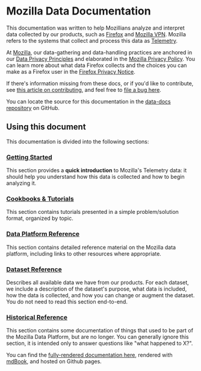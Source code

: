 # Mozilla Data Documentation

This documentation was written to help Mozillians analyze and interpret data collected by our products, such as
[Firefox](https://www.mozilla.org/firefox) and [Mozilla VPN](https://www.mozilla.org/products/vpn/). Mozilla refers
to the systems that collect and process this data as [Telemetry](./concepts/terminology.md#telemetry).

At [Mozilla](https://www.mozilla.org), our data-gathering and data-handling practices are anchored in our
[Data Privacy Principles](https://www.mozilla.org/en-US/privacy/principles/) and elaborated in the
[Mozilla Privacy Policy](https://www.mozilla.org/en-US/privacy/). You can learn more about what data Firefox
collects and the choices you can make as a Firefox user in the
[Firefox Privacy Notice](https://www.mozilla.org/en-US/privacy/firefox/).

If there's information missing from these docs, or if you'd like to contribute, see [this article on contributing](contributing/index.md),
and feel free to [file a bug here](https://bugzilla.mozilla.org/enter_bug.cgi?assigned_to=nobody%40mozilla.org&bug_file_loc=http%3A%2F%2F&bug_ignored=0&bug_severity=normal&bug_status=NEW&cf_fx_iteration=---&cf_fx_points=---&component=Documentation%20and%20Knowledge%20Repo%20%28RTMO%29&contenttypemethod=autodetect&contenttypeselection=text%2Fplain&defined_groups=1&flag_type-4=X&flag_type-607=X&flag_type-800=X&flag_type-803=X&flag_type-916=X&form_name=enter_bug&maketemplate=Remember%20values%20as%20bookmarkable%20template&op_sys=Linux&priority=--&product=Data%20Platform%20and%20Tools&rep_platform=x86_64&target_milestone=---&version=unspecified).

You can locate the source for this documentation in the [data-docs repository](https://github.com/mozilla/data-docs) on GitHub.

## Using this document

This documentation is divided into the following sections:

### [Getting Started](concepts/getting_started.md)

This section provides a **quick introduction** to Mozilla's Telemetry data: it should help you understand how this data is collected and how to begin analyzing it.

### [Cookbooks & Tutorials](cookbooks/index.md)

This section contains tutorials presented in a simple problem/solution format, organized by topic.

### [Data Platform Reference](reference/index.md)

This section contains detailed reference material on the Mozilla data platform, including links to other resources where appropriate.

### [Dataset Reference](datasets/reference.md)

Describes all available data we have from our products.
For each dataset, we include a description of the dataset's purpose,
what data is included, how the data is collected,
and how you can change or augment the dataset.
You do not need to read this section end-to-end.

### [Historical Reference](historical/index.md)

This section contains some documentation of things that used to be part of the Mozilla Data Platform, but are no
longer. You can generally ignore this section, it is intended only to answer questions like "what happened to X?".

You can find the [fully-rendered documentation here](https://docs.telemetry.mozilla.org),
rendered with [mdBook](https://github.com/rust-lang/mdBook), and hosted on Github pages.
